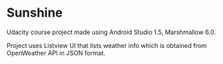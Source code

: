 # Sunshine
Udacity course project made using Android Studio 1.5, Marshmallow 6.0.

Project uses Listview UI that lists weather info which is obtained from OpenWeather API in JSON format.

